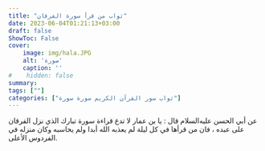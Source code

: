 ```yaml
---
title: "ثواب من قرأ سورة الفرقان"
date: 2023-06-04T01:21:13+03:00
draft: false
ShowToc: False
cover:
    image: img/hala.JPG
    alt: 'صورة'
    caption: ''
#    hidden: false
summary: 
tags: [""]
categories: ["ثواب سور القرآن الكريم سورة سورة"]
---
```

عن أبي الحسن عليه‌السلام قال : يا بن عمار لا تدع قراءة سورة تبارك الذي نزل
الفرقان على عبده ، فان من قرأها في كل ليلة لم يعذبه الله أبدا ولم
يحاسبه وكان منزله في الفردوس الأعلى.

